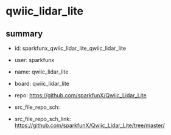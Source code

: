 # qwiic_lidar_lite
 
## summary 
* id: sparkfunx_qwiic_lidar_lite_qwiic_lidar_lite
* user: sparkfunx
* name: qwiic_lidar_lite
* board: qwiic_lidar_lite
* repo: https://github.com/sparkfunX/Qwiic_Lidar_Lite



* src_file_repo_sch: 
* src_file_repo_sch_link: https://github.com/sparkfunX/Qwiic_Lidar_Lite/tree/master/




